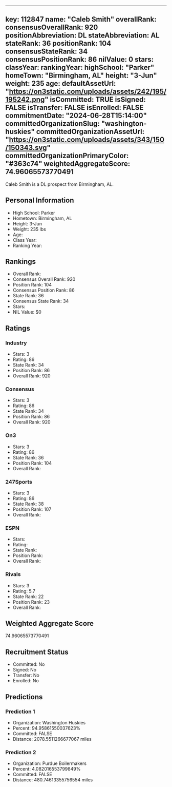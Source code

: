 ---
  key: 112847
  name: "Caleb Smith"
  overallRank: 
  consensusOverallRank: 920
  positionAbbreviation: DL
  stateAbbreviation: AL
  stateRank: 36
  positionRank: 104
  consensusStateRank: 34
  consensusPositionRank: 86
  nilValue: 0
  stars: 
  classYear: 
  rankingYear: 
  highSchool: "Parker"
  homeTown: "Birmingham, AL"
  height: "3-Jun"
  weight: 235
  age: 
  defaultAssetUrl: "https://on3static.com/uploads/assets/242/195/195242.png"
  isCommitted: TRUE
  isSigned: FALSE
  isTransfer: FALSE
  isEnrolled: FALSE
  commitmentDate: "2024-06-28T15:14:00"
  committedOrganizationSlug: "washington-huskies"
  committedOrganizationAssetUrl: "https://on3static.com/uploads/assets/343/150/150343.svg"
  committedOrganizationPrimaryColor: "#363c74"
  weightedAggregateScore: 74.96065573770491
  ---
  
  Caleb Smith is a DL prospect from Birmingham, AL.
  
  ## Personal Information
  - High School: Parker
  - Hometown: Birmingham, AL
  - Height: 3-Jun
  - Weight: 235 lbs
  - Age: 
  - Class Year: 
  - Ranking Year: 
  
  ## Rankings
  - Overall Rank: 
  - Consensus Overall Rank: 920
  - Position Rank: 104
  - Consensus Position Rank: 86
  - State Rank: 36
  - Consensus State Rank: 34
  - Stars: 
  - NIL Value: $0
  
  ## Ratings
  
  ### Industry
  - Stars: 3
  - Rating: 86
  - State Rank: 34
  - Position Rank: 86
  - Overall Rank: 920
  
  ### Consensus
  - Stars: 3
  - Rating: 86
  - State Rank: 34
  - Position Rank: 86
  - Overall Rank: 920
  
  ### On3
  - Stars: 3
  - Rating: 86
  - State Rank: 36
  - Position Rank: 104
  - Overall Rank: 
  
  ### 247Sports
  - Stars: 3
  - Rating: 86
  - State Rank: 38
  - Position Rank: 107
  - Overall Rank: 
  
  ### ESPN
  - Stars: 
  - Rating: 
  - State Rank: 
  - Position Rank: 
  - Overall Rank: 
  
  ### Rivals
  - Stars: 3
  - Rating: 5.7
  - State Rank: 22
  - Position Rank: 23
  - Overall Rank: 
  
  ## Weighted Aggregate Score
  74.96065573770491
  
  ## Recruitment Status
  - Committed: No
  - Signed: No
  - Transfer: No
  - Enrolled: No
  
  
  
  ## Predictions
  
  ### Prediction 1
  - Organization: Washington Huskies
  - Percent: 94.95861550037623%
  - Committed: FALSE
  - Distance: 2078.5511266677067 miles
  
  ### Prediction 2
  - Organization: Purdue Boilermakers
  - Percent: 4.082016553799849%
  - Committed: FALSE
  - Distance: 480.74613355756554 miles
  